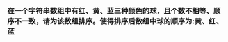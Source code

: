 <!--
 * @Description: In User Settings Edit
 * @Author: your name
 * @Date: 2019-09-04 10:01:59
 * @LastEditTime: 2019-09-04 10:02:23
 * @LastEditors: Please set LastEditors
 -->
### 在一个字符串数组中有红、黄、蓝三种颜色的球，且个数不相等、顺序不一致，请为该数组排序。使得排序后数组中球的顺序为:黄、红、蓝
